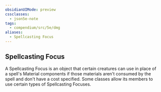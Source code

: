 ```yaml
---
obsidianUIMode: preview
cssclasses:
  - json5e-note
tags:
  - compendium/src/5e/dmg
aliases:
  - Spellcasting Focus
---
```

## Spellcasting Focus

A Spellcasting Focus is an object that certain creatures can use in place of a spell's Material components if those materials aren't consumed by the spell and don't have a cost specified. Some classes allow its members to use certain types of Spellcasting Focuses.